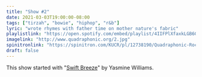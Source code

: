 ```yaml
---
title: "Show #2"
date: 2021-03-03T19:00:00-08:00
tags: ["tirzah", "bowie", "hiphop", "r&b"]
lyric: "wrote rhymes with father time on mother nature's fabric"
playlistlink: "https://open.spotify.com/embed/playlist/4IIFPlXfaxkLGB6GCeIuJ7"
imagelink: "http://www.quadraphonic.org/2.jpg"
spinitronlink: "https://spinitron.com/KUCR/pl/12738190/Quadraphonic-Rock-Block"
draft: false
---
```


This show started with "[Swift Breeze](https://yasminwilliams.bandcamp.com/album/urban-driftwood)" by Yasmine Williams.
